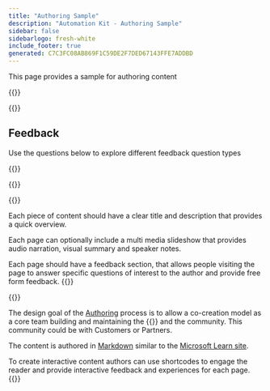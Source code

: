 ```yaml
---
title: "Authoring Sample"
description: "Automation Kit - Authoring Sample"
sidebar: false
sidebarlogo: fresh-white
include_footer: true
generated: C7C3FC08AB869F1C59DE2F7DED67143FFE7ADDBD
---
```


<div class="optional">

This page provides a sample for authoring content

</div>

{{<presentation slides="1,2">}}

<div class="optional">

{{<presentationStyles>}}

## Feedback

Use the questions below to explore different feedback question types

{{<questions name="/content/en-gb/contribution/sample.json" completed="Thank you for completing questions" showNavigationButtons="false" locale="en-gb">}}

</div>

</div>

{{<slideStyles>}}

{{<slide  id="slide1" audio="authoring/overview.mp3?v=1" description="Authoring Overview" localImage="/images/illustrations/Authoring-Overview.svg" >}}

Each piece of content should have a clear title and description that provides a quick overview.

Each page can optionally include a multi media slideshow that provides audio narration, visual summary and speaker notes.

Each page should have a feedback section, that allows people visiting the page to answer specific questions of interest to the author and provide free form feedback.
{{</slide>}}

{{<slide  id="slide2" audio="authoring/goals.mp3" description="Authoring Goals" localImage="/images/illustrations/Authoring-Goals.svg" >}}

The design goal of the [Authoring](/en-gb/contribution/authoring) process is to allow a co-creation model as a core team building and maintaining the {{<product-name>}} and the community. This community could be with Customers or Partners.

The content is authored in [Markdown](https://learn.microsoft.com/contribute/markdown-reference) similar to the [Microsoft Learn site](https://learn.microsoft.com).

To create interactive content authors can use shortcodes to engage the reader and provide interactive feedback and experiences for each page.
{{</slide>}}
